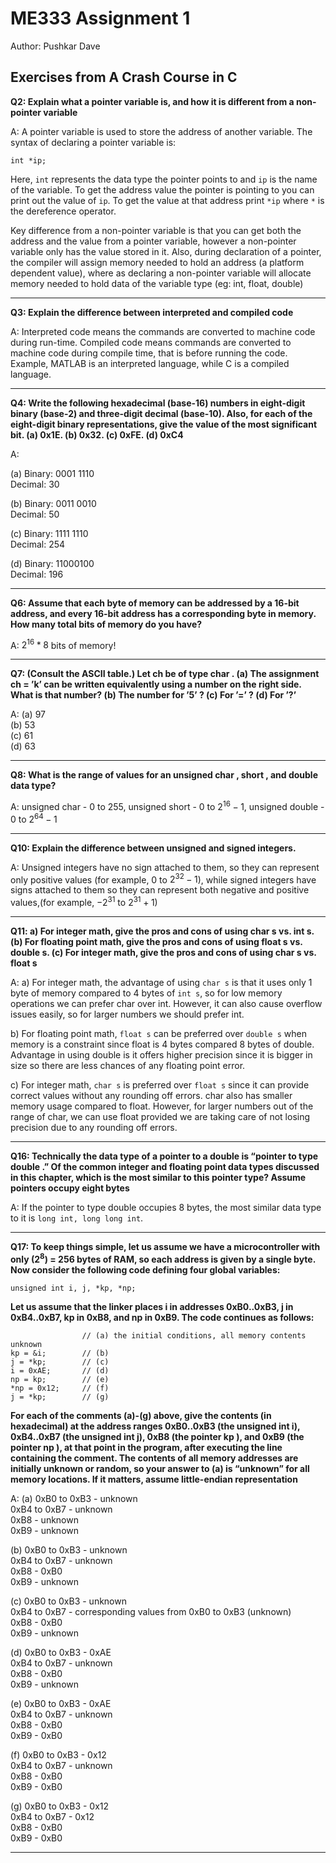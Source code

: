 # ME333 Assignment 1
Author: Pushkar Dave
## Exercises from A Crash Course in C
**Q2: Explain what a pointer variable is, and how it is different from a non-pointer variable**

A: A pointer variable is used to store the address of another variable. The syntax of declaring a pointer variable is:
```
int *ip;
```
Here, `int` represents the data type the pointer points to and `ip` is the name of the variable. To get the address value the pointer is pointing to you can print out the value of `ip`. To get the value at that address print `*ip` where `*` is the dereference operator.

Key difference from a non-pointer variable is that you can get both the address and the value from a pointer variable, however a non-pointer variable only has the value stored in it. Also, during declaration of a pointer, the compiler will assign memory needed to hold an address (a platform dependent value), where as declaring a non-pointer variable will allocate memory needed to hold data of the variable type (eg: int, float, double)

---
**Q3: Explain the difference between interpreted and compiled code**

A: Interpreted code means the commands are converted to machine code during run-time. Compiled code means commands are converted to machine code during compile time, that is before running the code. Example, MATLAB is an interpreted language, while C is a compiled language.

---

**Q4: Write the following hexadecimal (base-16) numbers in eight-digit binary (base-2) and
three-digit decimal (base-10). Also, for each of the eight-digit binary representations,
give the value of the most significant bit. (a) 0x1E. (b) 0x32. (c) 0xFE.
(d) 0xC4**

A:  

(a) Binary: 0001 1110 \
        Decimal: 30 
    
(b) Binary: 0011 0010 \
Decimal: 50

(c) Binary: 1111 1110 \
Decimal: 254

(d) Binary: 11000100 \
Decimal: 196

---

**Q6: Assume that each byte of memory can be addressed by a 16-bit address, and every 16-bit
address has a corresponding byte in memory. How many total bits of memory do you
have?**

A: $2^{16} * 8$ bits of memory!

---

**Q7: (Consult the ASCII table.) Let ch be of type char . (a) The assignment ch = ’k’ can be
written equivalently using a number on the right side. What is that number? (b) The
number for ’5’ ? (c) For ’=’ ? (d) For ’?’**

A:  (a) 97 \
(b) 53 \
(c) 61 \
(d) 63

---

**Q8: What is the range of values for an unsigned char , short , and double data type?**

A: unsigned char - 0 to 255, unsigned short - 0 to $2^{16}-1$, unsigned double - 0 to $2^{64} -1$


---

**Q10: Explain the difference between unsigned and signed integers.**

A: Unsigned integers have no sign attached to them, so they can represent only positive values (for example, 0 to $2^{32} - 1$), while signed integers have signs attached to them so they can represent both negative and positive values,(for example, $-2^{31}$ to $2^{31}+1$)

---

**Q11: a) For integer math, give the pros and cons of using char s vs. int s. (b) For floating point
math, give the pros and cons of using float s vs. double s. (c) For integer math, give the
pros and cons of using char s vs. float s**

A: a) For integer math, the advantage of using `char s` is that it uses only 1 byte of memory compared to 4 bytes of `int s`, so for low memory operations we can prefer char over int. However, it can also cause overflow issues easily, so for larger numbers we should prefer int.

b) For floating point math, `float s` can be preferred over `double s` when memory is a constraint since float is 4 bytes compared 8 bytes of double. Advantage in using double is it offers higher precision since it is bigger in size so there are less chances of any floating point error.

c) For integer math, `char s` is preferred over `float s` since it can provide correct values without any rounding off errors. char also has smaller memory usage compared to float. However, for larger numbers out of the range of char, we can use float provided we are taking care of not losing precision due to any rounding off errors.

---

**Q16: Technically the data type of a pointer to a double is “pointer to type double .” Of the
common integer and floating point data types discussed in this chapter, which is the most
similar to this pointer type? Assume pointers occupy eight bytes** 

A: If the pointer to type double occupies 8 bytes, the most similar data type to it is `long int, long long int`.

---
**Q17: To keep things simple, let us assume we have a microcontroller with only $(2^{8})$ = 256 bytes
of RAM, so each address is given by a single byte. Now consider the following code
defining four global variables:**
```
unsigned int i, j, *kp, *np;
```
**Let us assume that the linker places i in addresses 0xB0..0xB3, j in 0xB4..0xB7, kp in
0xB8, and np in 0xB9. The code continues as follows:**
```
                // (a) the initial conditions, all memory contents unknown
kp = &i;        // (b)
j = *kp;        // (c)
i = 0xAE;       // (d)
np = kp;        // (e)
*np = 0x12;     // (f)
j = *kp;        // (g)
```
**For each of the comments (a)-(g) above, give the contents (in hexadecimal) at the
address ranges 0xB0..0xB3 (the unsigned int i), 0xB4..0xB7 (the unsigned int j),
0xB8 (the pointer kp ), and 0xB9 (the pointer np ), at that point in the program, after
executing the line containing the comment. The contents of all memory addresses are
initially unknown or random, so your answer to (a) is “unknown” for all memory
locations. If it matters, assume little-endian representation**

A: (a) 
0xB0 to 0xB3 - unknown \
0xB4 to 0xB7 - unknown \
0xB8 - unknown \
0xB9 - unknown 

(b)
0xB0 to 0xB3 - unknown \
0xB4 to 0xB7 - unknown \
0xB8 - 0xB0 \
0xB9 - unknown

(c) 
0xB0 to 0xB3 - unknown \
0xB4 to 0xB7 - corresponding values from 0xB0 to 0xB3 (unknown) \
0xB8 - 0xB0 \
0xB9 - unknown

(d)
0xB0 to 0xB3 - 0xAE \
0xB4 to 0xB7 - unknown \
0xB8 - 0xB0 \
0xB9 - unknown

(e)
0xB0 to 0xB3 - 0xAE \
0xB4 to 0xB7 - unknown \
0xB8 - 0xB0 \
0xB9 - 0xB0

(f)
0xB0 to 0xB3 - 0x12 \
0xB4 to 0xB7 - unknown \
0xB8 - 0xB0 \
0xB9 - 0xB0

(g)
0xB0 to 0xB3 - 0x12 \
0xB4 to 0xB7 - 0x12 \
0xB8 - 0xB0 \
0xB9 - 0xB0

---